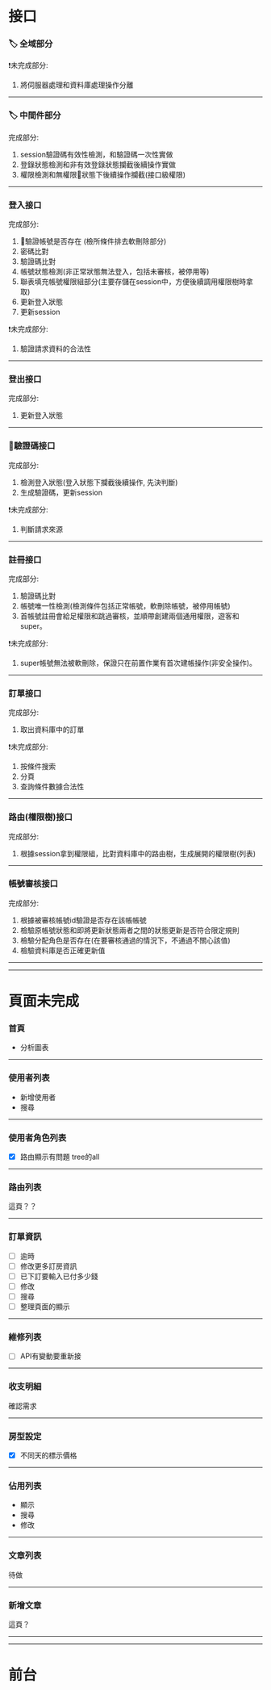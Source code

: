 # 接口

### 🏷 全域部分
❗️未完成部分:
1. 將伺服器處理和資料庫處理操作分離

***

### 🏷 中間件部分
完成部分:
1. session驗證碼有效性檢測，和驗證碼一次性實做
1. 登錄狀態檢測和非有效登錄狀態攔截後續操作實做
1. 權限檢測和無權限狀態下後續操作攔截(接口級權限)

***

### 登入接口
完成部分:

1. 驗證帳號是否存在 (檢所條件排去軟刪除部分)
1. 密碼比對
1. 驗證碼比對
1. 帳號狀態檢測(非正常狀態無法登入，包括未審核，被停用等)
1. 聯表填充帳號權限組部分(主要存儲在session中，方便後續調用權限樹時拿取)
1. 更新登入狀態
1. 更新session

❗️未完成部分:
1. 驗證請求資料的合法性

***

### 登出接口
完成部分:
1. 更新登入狀態

***

### 驗證碼接口
完成部分:
1. 檢測登入狀態(登入狀態下攔截後續操作, 先決判斷)
2. 生成驗證碼，更新session

❗️未完成部分:
1. 判斷請求來源

***

### 註冊接口
完成部分:
1. 驗證碼比對
1. 帳號唯一性檢測(檢測條件包括正常帳號，軟刪除帳號，被停用帳號)
1. 首帳號註冊會給足權限和跳過審核，並順帶創建兩個通用權限，遊客和super。

❗️未完成部分:
1. super帳號無法被軟刪除，保證只在前置作業有首次建帳操作(非安全操作)。

***

### 訂單接口
完成部分:
1. 取出資料庫中的訂單

❗️未完成部分:
1. 按條件搜索
1. 分頁
1. 查詢條件數據合法性

***

### 路由(權限樹)接口
完成部分:
1. 根據session拿到權限組，比對資料庫中的路由樹，生成展開的權限樹(列表)

***

### 帳號審核接口
完成部分:
1. 根據被審核帳號id驗證是否存在該帳帳號
1. 檢驗原帳號狀態和即將更新狀態兩者之間的狀態更新是否符合限定規則
1. 檢驗分配角色是否存在(在要審核通過的情況下，不通過不關心該值)
1. 檢驗資料庫是否正確更新值

***
***

# 頁面未完成

### 首頁

* 分析圖表

***

### 使用者列表

* 新增使用者
* 搜尋

***

### 使用者角色列表

- [x] 路由顯示有問題 tree的all

***

### 路由列表

這頁？？

***

### 訂單資訊

- [ ] 逾時
- [ ] 修改更多訂房資訊
- [ ] 已下訂要輸入已付多少錢
- [ ] 修改
- [ ] 搜尋
- [ ] 整理頁面的顯示

***

### 維修列表

- [ ] API有變動要重新接

***

### 收支明細

確認需求

***

### 房型設定

- [x] 不同天的標示價格

***

### 佔用列表

* 顯示
* 搜尋
* 修改

***

### 文章列表

待做

***

### 新增文章

這頁？

***
***

# 前台
